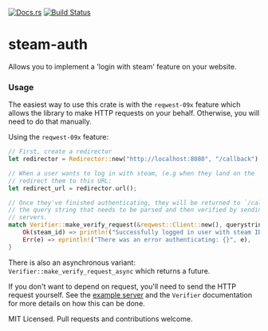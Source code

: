 [![Docs.rs](https://docs.rs/steam-auth/badge.svg)](https://docs.rs/steam-auth)
[![Build Status](https://travis-ci.org/64/steam-auth.svg?branch=master)](https://travis-ci.org/64/steam-auth)

# steam-auth

Allows you to implement a 'login with steam' feature on your website.

### Usage

The easiest way to use this crate is with the `reqwest-09x` feature which allows the library to
make HTTP requests on your behalf. Otherwise, you will need to do that manually.

Using the `reqwest-09x` feature:
```rust
// First, create a redirector
let redirector = Redirector::new("http://localhost:8080", "/callback").unwrap();

// When a user wants to log in with steam, (e.g when they land on the `/login` route),
// redirect them to this URL:
let redirect_url = redirector.url();

// Once they've finished authenticating, they will be returned to `/callback` with some data in
// the query string that needs to be parsed and then verified by sending an HTTP request to the steam
// servers.
match Verifier::make_verify_request(&reqwest::Client::new(), querystring) {
    Ok(steam_id) => println!("Successfully logged in user with steam ID 64 {}", steam_id),
    Err(e) => eprintln!("There was an error authenticating: {}", e),
}
```

There is also an asynchronous variant: `Verifier::make_verify_request_async` which returns a
future.

If you don't want to depend on request, you'll need to send the HTTP request yourself. See the
[example server](https://github.com/64/steam-auth/blob/master/examples/server.rs) and the
`Verifier` documentation for more details on how this can be done.

MIT Licensed. Pull requests and contributions welcome.
